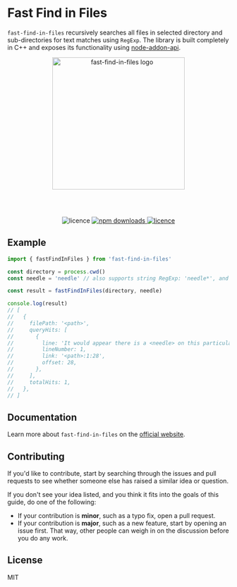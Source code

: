 # Fast Find in Files

`fast-find-in-files` recursively searches all files in selected directory and sub-directories for text matches using `RegExp`. The library is built completely in C++ and exposes its functionality using [node-addon-api](https://github.com/nodejs/node-addon-api).

<p align="center">
  <img alt="fast-find-in-files logo" width="300px" src="https://raw.githubusercontent.com/erikengervall/fast-find-in-files/master/resources/img/logo.png">
</p>

<br>
<br>

<p align="center">
  <img alt="licence" src="https://github.com/erikengervall/fast-find-in-files/workflows/Node.js%20CI/badge.svg">

  <a href="https://www.npmjs.com/package/fast-find-in-files">
    <img alt="npm downloads" src="https://img.shields.io/npm/dm/fast-find-in-files.svg?style=flat">
  </a>
  <a href="https://github.com/erikengervall/fast-find-in-files/blob/master/LICENSE">
    <img alt="licence" src="https://img.shields.io/npm/l/fast-find-in-files.svg?style=flat">
  </a>
<p>

## Example

```ts
import { fastFindInFiles } from 'fast-find-in-files'

const directory = process.cwd()
const needle = 'needle' // also supports string RegExp: 'needle*', and RegExp instances: new RegExp('needle*')

const result = fastFindInFiles(directory, needle)

console.log(result)
// [
//   {
//     filePath: '<path>',
//     queryHits: [
//       {
//         line: 'It would appear there is a <needle> on this particular line',
//         lineNumber: 1,
//         link: '<path>:1:28',
//         offset: 28,
//       },
//     ],
//     totalHits: 1,
//   },
// ]
```

## Documentation

Learn more about `fast-find-in-files` on the [official website](https://erikengervall.github.io/fast-find-in-files).

## Contributing

If you'd like to contribute, start by searching through the issues and pull requests to see whether someone else has raised a similar idea or question.

If you don't see your idea listed, and you think it fits into the goals of this guide, do one of the following:

- If your contribution is **minor**, such as a typo fix, open a pull request.
- If your contribution is **major**, such as a new feature, start by opening an issue first. That way, other people can weigh in on the discussion before you do any work.

## License

MIT
